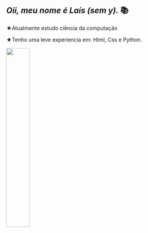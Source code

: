 ## *Oii, meu nome é Laís (sem y).* 📚 

  ★Atualmente estudo ciência da computação 
  
  ★Tenho uma leve experiencia em: 
  Html, Css e Python.
  
  
  <img align="center" width="35%" src="https://i.gifer.com/6vIk.gif"> 

